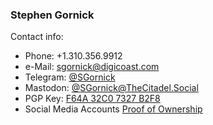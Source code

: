### Stephen Gornick

Contact info:

- Phone: +1.310.356.9912
- e-Mail: sgornick@digicoast.com
- Telegram: [@SGornick](http://t.me/sgornick)
- Mastodon: [@SGornick@TheCitadel.Social](https://TheCitadel.Social/@sgornick)
- PGP Key: [F64A 32C0 7327 B2F8](https://digicoast.com/key/pgpkey.asc.txt)
- Social Media Accounts [Proof of Ownership](https://gist.github.com/sgornick/ca7ed6bee6f57da948a7c32954e0081f)
